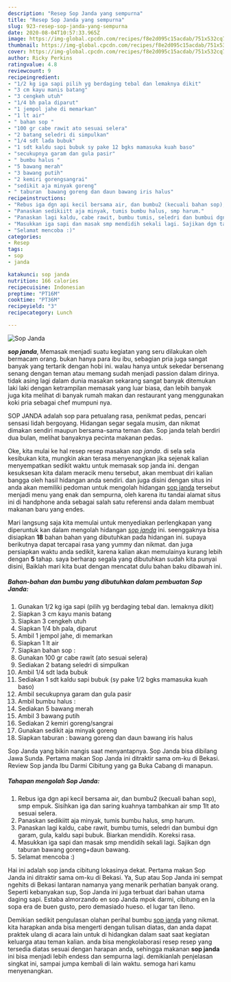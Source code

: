 ```yaml
---
description: "Resep Sop Janda yang sempurna"
title: "Resep Sop Janda yang sempurna"
slug: 923-resep-sop-janda-yang-sempurna
date: 2020-08-04T10:57:33.965Z
image: https://img-global.cpcdn.com/recipes/f8e2d095c15acdab/751x532cq70/sop-janda-foto-resep-utama.jpg
thumbnail: https://img-global.cpcdn.com/recipes/f8e2d095c15acdab/751x532cq70/sop-janda-foto-resep-utama.jpg
cover: https://img-global.cpcdn.com/recipes/f8e2d095c15acdab/751x532cq70/sop-janda-foto-resep-utama.jpg
author: Ricky Perkins
ratingvalue: 4.8
reviewcount: 9
recipeingredient:
- "1/2 kg iga sapi pilih yg berdaging tebal dan lemaknya dikit"
- "3 cm kayu manis batang"
- "3 cengkeh utuh"
- "1/4 bh pala diparut"
- "1 jempol jahe di memarkan"
- "1 lt air"
- " bahan sop "
- "100 gr cabe rawit ato sesuai selera"
- "2 batang seledri di simpulkan"
- "1/4 sdt lada bubuk"
- "1 sdt kaldu sapi bubuk sy pake 12 bgks mamasuka kuah baso"
- "secukupnya garam dan gula pasir"
- " bumbu halus "
- "5 bawang merah"
- "3 bawang putih"
- "2 kemiri gorengsangrai"
- "sedikit aja minyak goreng"
- " taburan  bawang goreng dan daun bawang iris halus"
recipeinstructions:
- "Rebus iga dgn api kecil bersama air, dan bumbu2 (kecuali bahan sop), smp empuk. Sisihkan iga dan saring kuahnya tambahkan air smp 1lt ato sesuai selera."
- "Panaskan sedikiitt aja minyak, tumis bumbu halus, smp harum."
- "Panaskan lagi kaldu, cabe rawit, bumbu tumis, seledri dan bumbui dgn garam, gula, kaldu sapi bubuk. Biarkan mendidih. Koreksi rasa."
- "Masukkan iga sapi dan masak smp mendidih sekali lagi. Sajikan dgn taburan bawang goreng+daun bawang."
- "Selamat mencoba :)"
categories:
- Resep
tags:
- sop
- janda

katakunci: sop janda 
nutrition: 166 calories
recipecuisine: Indonesian
preptime: "PT16M"
cooktime: "PT36M"
recipeyield: "3"
recipecategory: Lunch

---
```



![Sop Janda](https://img-global.cpcdn.com/recipes/f8e2d095c15acdab/751x532cq70/sop-janda-foto-resep-utama.jpg)

<b><i>sop janda</i></b>, Memasak menjadi suatu kegiatan yang seru dilakukan oleh bermacam orang. bukan hanya para ibu ibu, sebagian pria juga sangat banyak yang tertarik dengan hobi ini. walau hanya untuk sekedar bersenang senang dengan teman atau memang sudah menjadi passion dalam dirinya. tidak asing lagi dalam dunia masakan sekarang sangat banyak ditemukan laki laki dengan ketrampilan memasak yang luar biasa, dan lebih banyak juga kita melihat di banyak rumah makan dan restaurant yang menggunakan koki pria sebagai chef mumpuni nya.

SOP JANDA adalah sop para petualang rasa, penikmat pedas, pencari sensasi lidah bergoyang. Hidangan segar segala musim, dan nikmat dimakan sendiri maupun bersama-sama teman dan. Sop janda telah berdiri dua bulan, melihat banyaknya pecinta makanan pedas.

Oke, kita mulai ke hal resep resep masakan <i>sop janda</i>. di sela sela kesibukan kita, mungkin akan terasa menyenangkan jika sejenak kalian menyempatkan sedikit waktu untuk memasak sop janda ini. dengan kesuksesan kita dalam meracik menu tersebut, akan membuat diri kalian bangga oleh hasil hidangan anda sendiri. dan juga disini dengan situs ini anda akan memiliki pedoman untuk mengolah hidangan <u>sop janda</u> tersebut menjadi menu yang enak dan sempurna, oleh karena itu tandai alamat situs ini di handphone anda sebagai salah satu referensi anda dalam membuat makanan baru yang endes.


Mari langsung saja kita memulai untuk menyediakan perlengkapan yang diperuntuk kan dalam mengolah hidangan <u><i>sop janda</i></u> ini. seenggaknya bisa disiapkan <b>18</b> bahan bahan yang dibutuhkan pada hidangan ini. supaya berikutnya dapat tercapai rasa yang yummy dan nikmat. dan juga persiapkan waktu anda sedikit, karena kalian akan memulainya kurang lebih dengan <b>5</b> tahap. saya berharap segala yang dibutuhkan sudah kita punyai disini, Baiklah mari kita buat dengan mencatat dulu bahan baku dibawah ini.

<!--inarticleads1-->

##### Bahan-bahan dan bumbu yang dibutuhkan dalam pembuatan Sop Janda:

1. Gunakan 1/2 kg iga sapi (pilih yg berdaging tebal dan. lemaknya dikit)
1. Siapkan 3 cm kayu manis batang
1. Siapkan 3 cengkeh utuh
1. Siapkan 1/4 bh pala, diparut
1. Ambil 1 jempol jahe, di memarkan
1. Siapkan 1 lt air
1. Siapkan  bahan sop :
1. Gunakan 100 gr cabe rawit (ato sesuai selera)
1. Sediakan 2 batang seledri di simpulkan
1. Ambil 1/4 sdt lada bubuk
1. Sediakan 1 sdt kaldu sapi bubuk (sy pake 1/2 bgks mamasuka kuah baso)
1. Ambil secukupnya garam dan gula pasir
1. Ambil  bumbu halus :
1. Sediakan 5 bawang merah
1. Ambil 3 bawang putih
1. Sediakan 2 kemiri goreng/sangrai
1. Gunakan sedikit aja minyak goreng
1. Siapkan  taburan : bawang goreng dan daun bawang iris halus


Sop Janda yang bikin nangis saat menyantapnya. Sop Janda bisa dibilang Jawa Sunda. Pertama makan Sop Janda ini ditraktir sama om-ku di Bekasi. Review Sop janda Ibu Darmi Cibitung yang ga Buka Cabang di manapun. 

<!--inarticleads2-->

##### Tahapan mengolah Sop Janda:

1. Rebus iga dgn api kecil bersama air, dan bumbu2 (kecuali bahan sop), smp empuk. Sisihkan iga dan saring kuahnya tambahkan air smp 1lt ato sesuai selera.
1. Panaskan sedikiitt aja minyak, tumis bumbu halus, smp harum.
1. Panaskan lagi kaldu, cabe rawit, bumbu tumis, seledri dan bumbui dgn garam, gula, kaldu sapi bubuk. Biarkan mendidih. Koreksi rasa.
1. Masukkan iga sapi dan masak smp mendidih sekali lagi. Sajikan dgn taburan bawang goreng+daun bawang.
1. Selamat mencoba :)


Hai ini adalah sop janda cibitung lokasinya dekat. Pertama makan Sop Janda ini ditraktir sama om-ku di Bekasi. Ya, Sup atau Sop Janda ini sempat ngehits di Bekasi lantaran namanya yang menarik perhatian banyak orang. Seperti kebanyakan sup, Sop Janda ini juga terbuat dari bahan utama daging sapi. Estaba almorzando en sop Janda mpok darmi, cibitung en la sopa era de buen gusto, pero demasiado hueso. el lugar tan lleno. 

Demikian sedikit pengulasan olahan perihal bumbu <u>sop janda</u> yang nikmat. kita harapkan anda bisa mengerti dengan tulisan diatas, dan anda dapat praktek ulang di acara lain untuk di hidangkan dalam saat saat kegiatan keluarga atau teman kalian. anda bisa mengkolaborasi resep resep yang tersedia diatas sesuai dengan harapan anda, sehingga makanan <b>sop janda</b> ini bisa menjadi lebih endess dan sempurna lagi. demikianlah penjelasan singkat ini, sampai jumpa kembali di lain waktu. semoga hari kamu menyenangkan.
